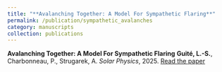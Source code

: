 ```yaml
---
title: "**Avalanching Together: A Model For Sympathetic Flaring**"
permalink: /publication/sympathetic_avalanches
category: manuscripts
collection: publications
---
```


**Avalanching Together: A Model For Sympathetic Flaring**
**Guité, L.-S.**, Charbonneau, P., Strugarek, A. *Solar Physics*, 2025.
[Read the paper](aanda.org/10.1051/0004-6361/202452381/pdf)

